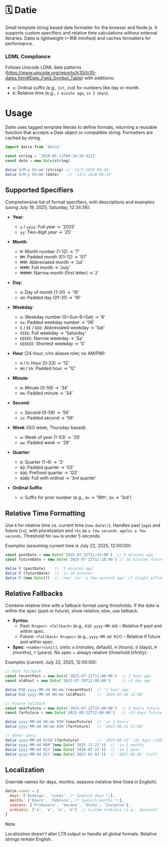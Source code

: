 # 🗓 Datie

Small template string based date formatter for the browser and Node.js. It supports custom specifiers and relative time calculations without external libraries. Datie is lightweight (~1KB minified) and caches formatters for performance.

### LDML Compliance

Follows Unicode LDML date patterns (https://www.unicode.org/reports/tr35/tr35-dates.html#Date_Field_Symbol_Table) with additions:
- `o`: Ordinal suffix (e.g., `1st`, `2nd`) for numbers like day or month.
- `R`: Relative time (e.g., `1 minute ago`, `in 2 days`).

# Usage

Datie uses tagged template literals to define formats, returning a reusable function that accepts a Date object or compatible string. Formatters are cached by string.

```js
import datie from 'datie'

const string = '2020-05-13T08:34:30.911Z'
const date = new Date(string)

datie`d/M-y hh:mm`(string) // '13/5-2020 08:34'
datie`d/M-y hh:mm`(date)    // '13/5-2020 08:34'
```

## Supported Specifiers

Comprehensive list of format specifiers, with descriptions and examples (using July 19, 2025, Saturday, 12:34:56):

- **Year**:
  - `y` / `yyyy`: Full year → '2025'
  - `yy`: Two-digit year → '25'

- **Month**:
  - `M`: Month number (1-12) → '7'
  - `MM`: Padded month (01-12) → '07'
  - `MMM`: Abbreviated month → 'Jul'
  - `MMMM`: Full month → 'July'
  - `MMMMM`: Narrow month (first letter) → 'J'

- **Day**:
  - `d`: Day of month (1-31) → '19'
  - `dd`: Padded day (01-31) → '19'

- **Weekday**:
  - `e`: Weekday number (0=Sun-6=Sat) → '6'
  - `ee`: Padded weekday number → '06'
  - `E` / `EE` / `EEE`: Abbreviated weekday → 'Sat'
  - `EEEE`: Full weekday → 'Saturday'
  - `EEEEE`: Narrow weekday → 'Sa'
  - `EEEEEE`: Shortest weekday → 'S'

- **Hour** (24-hour; `h`/`hh` aliases `H`/`HH`; no AM/PM):
  - `H` / `h`: Hour (0-23) → '12'
  - `HH` / `hh`: Padded hour → '12'

- **Minute**:
  - `m`: Minute (0-59) → '34'
  - `mm`: Padded minute → '34'

- **Second**:
  - `s`: Second (0-59) → '56'
  - `ss`: Padded second → '56'

- **Week** (ISO week, Thursday-based):
  - `w`: Week of year (1-53) → '29'
  - `ww`: Padded week → '29'

- **Quarter**:
  - `Q`: Quarter (1-4) → '3'
  - `QQ`: Padded quarter → '03'
  - `QQQ`: Prefixed quarter → 'Q3'
  - `QQQQ`: Full with ordinal → '3rd quarter'

- **Ordinal Suffix**:
  - `o`: Suffix for prior number (e.g., `do` → '19th', `Qo` → '3rd')

## Relative Time Formatting

Use `R` for relative time vs. current time (`new Date()`). Handles past (`ago`) and future (`in`), with pluralization and `<5s` as `a few seconds ago`/`in a few seconds`. Threshold for `now` is under 5 seconds.

Examples (assuming current time is July 22, 2025, 12:00:00):

```js
const pastDate = new Date('2025-07-22T11:55:00')  // 5 minutes ago
const futureDate = new Date('2025-07-22T12:10:00') // 10 minutes future

datie`R`(pastDate)    // '5 minutes ago'
datie`R`(futureDate)  // 'in 10 minutes'
datie`R`(new Date())  // 'now' (or 'a few seconds ago' if slight offset)
```

## Relative Fallbacks

Combine relative time with a fallback format using thresholds. If the date is within the spec (past or future), show relative; else, use fallback.

- **Syntax**:
  - Past: `R<spec> <fallback>` (e.g., `R1D yyyy-MM-dd`) – Relative if past and within spec.
  - Future: `<fallback> R<spec>` (e.g., `yyyy-MM-dd R1Y`) – Relative if future and within spec.
- **Spec**: `<number>[unit]`; units: `m` (minutes, default), `H` (hours), `D` (days), `M` (months), `Y` (years). No spec = always relative (threshold Infinity).

Examples (current: July 22, 2025, 12:00:00):

```js
// Past fallback
const recentPast = new Date('2025-07-22T11:00:00')  // 1 hour ago
const oldPast = new Date('2025-07-20T12:00:00')     // >1 day ago

datie`R1D yyyy-MM-dd HH:mm`(recentPast)  // '1 hour ago'
datie`R1D yyyy-MM-dd HH:mm`(oldPast)     // '2025-07-20 12:00'

// Future fallback
const nearFuture = new Date('2025-07-22T15:00:00')  // 3 hours future
const farFuture = new Date('2025-08-22T12:00:00')   // >15 days future

datie`yyyy-MM-dd HH:mm R3H`(nearFuture)  // 'in 3 hours'
datie`yyyy-MM-dd HH:mm R3H`(farFuture)   // '2025-08-22 12:00'

// Other specs
datie`yyyy-MM-dd R15D`(farFuture)        // '2025-08-22' (31 days >15D)
datie`yyyy-MM-dd R6M`(new Date('2025-12-22'))  // 'in 5 months'
datie`yyyy-MM-dd R1Y`(new Date('2026-07-22'))  // 'in 1 year'
datie`yyyy-MM-dd R1Y`(new Date('2027-01-01'))  // '2027-01-01' (>1Y)
```

## Localization

Override names for days, months, seasons (relative time fixed in English):

```js
datie.names = {
  days: ['Domingo', 'Lunes', /* Spanish days */],
  months: ['Enero', 'Febrero', /* Spanish months */],
  seasons: ['Primavera', 'Verano', 'Otoño', 'Invierno'],
  ordinals: ['o', 'o', 'o', 'o']  // Custom ordinals (e.g., Spanish)
}
```

> [!NOTE]
> Localization doesn't alter LTR output or handle all global formats. Relative strings remain English.